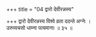 +++
title = "04 द्वारो देवीरन्नस्य"

+++
द्वारो देवीरन्नस्य विश्वे व्रता ददन्ते अग्नेः ।  
उरुव्यचसो धाम्ना पत्यमानाः ॥ ३५ ॥
